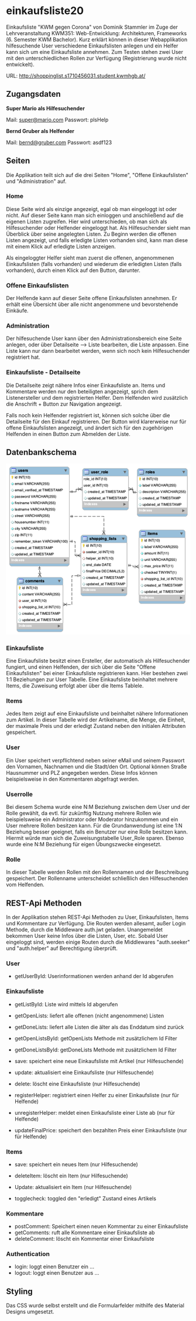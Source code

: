 # einkaufsliste20
Einkaufsliste "KWM gegen Corona" von Dominik Stammler im Zuge der Lehrveranstaltung KWM351: Web-Entwicklung: Architekturen, Frameworks (6. Semester KWM Bachelor). Kurz erklärt können in dieser Webapplikation hilfesuchende User verschiedene Einkaufslisten anlegen und ein Helfer kann sich um eine Einkaufsliste annehmen. Zum Testen stehen zwei User mit den unterschiedlichen Rollen zur Verfügung (Registrierung wurde nicht entwickelt). 

URL: http://shoppinglist.s1710456031.student.kwmhgb.at/

## Zugangsdaten
__Super Mario als Hilfesuchender__

Mail: super@mario.com 
Passwort: plsHelp

__Bernd Gruber als Helfender__

Mail: bernd@gruber.com
Passwort: asdf123


## Seiten 
Die Applikation teilt sich auf die drei Seiten "Home", "Offene Einkaufslisten" und "Administration" auf. 

### Home
Diese Seite wird als einzige angezeigt, egal ob man eingeloggt ist oder nicht. Auf dieser Seite kann man sich einloggen und anschließend auf die eigenen Listen zugreifen. Hier wird unterschieden, ob man sich als Hilfesuchender oder Helfender eingeloggt hat. Als Hilfesuchender sieht man Überblick über seine angelegten Listen. Zu Beginn werden die offenen Listen angezeigt, und falls erledigte Listen vorhanden sind, kann man diese mit einem Klick auf erledigte Listen anzeigen.

Als eingeloggter Helfer sieht man zuerst die offenen, angenommenen Einkaufslisten (falls vorhanden) und wiederum die erledigten Listen (falls vorhanden), durch einen Klick auf den Button, darunter.  

### Offene Einkaufslisten
Der Helfende kann auf dieser Seite offene Einkaufslisten annehmen. Er erhält eine Übersicht über alle nicht angenommene und bevorstehende Einkäufe.  

### Administration
Der hilfesuchende User kann über den Administrationsbereich eine Seite anlegen, oder über Detailseite --> Liste bearbeiten, die Liste anpassen. Eine Liste kann nur dann bearbeitet werden, wenn sich noch kein Hilfesuchender registriert hat. 

### Einkaufsliste - Detailseite
Die Detailseite zeigt nähere Infos einer Einkaufsliste an. Items und Kommentare werden nur den beteiligten angezeigt, sprich dem Listenersteller und dem registrierten Helfer. Dem Helfenden wird zusätzlich die Anschrift + Button zur Navigation angezeigt.

Falls noch kein Helfender registriert ist, können sich solche über die Detailseite für den Einkauf registrieren. Der Button wird klarerweise nur für offene Einkaufslisten angezeigt, und ändert sich für den zugehörigen Helfenden in einen Button zum Abmelden der Liste. 


## Datenbankschema
![alt text](https://github.com/dstammler/einkaufsliste20/blob/master/model_er.png "ER Diagram")

### Einkaufsliste
Eine Einkaufsliste besitzt einen Ersteller, der automatisch als Hilfesuchender fungiert, und einen Helfenden, der sich über die Seite "Offene Einkaufslisten" bei einer Einkaufsliste registrieren kann. Hier bestehen zwei 1:1 Beziehungen zur User Tabelle.
Eine Einkaufsliste beinhaltet mehrere Items, die Zuweisung erfolgt aber über die Items Tablele. 

### Items
Jedes Item zeigt auf eine Einkaufsliste und beinhaltet nähere Informationen zum Artikel. In dieser Tabelle wird der Artikelname, die Menge, die Einheit, der maximale Preis und der erledigt Zustand neben den initialen Attributen gespeichert. 

### User
Ein User speichert verpflichtend neben seiner eMail und seinem Passwort den Vornamen, Nachnamen und die Stadt/den Ort. Optional können Straße Hausnummer und PLZ angegeben werden. Diese Infos können beispielsweise in den Kommentaren abgefragt werden. 


### Userrolle
Bei diesem Schema wurde eine N:M Beziehung zwischen dem User und der Rolle gewählt, da evtl. für zukünftig Nutzung mehrere Rollen wie beispielsweise ein Administrator oder Moderator hinzukommen und ein User mehrere Rollen besitzen kann. Für die Grundanwendung ist eine 1:N Beziehung besser geeignet, falls ein Benutzer nur eine Rolle besitzen kann. Hiermit würde man sich die Zuweisungstabelle User_Role sparen. Ebenso wurde eine N:M Beziehung für eigen Übungszwecke eingesetzt. 


### Rolle
In dieser Tabelle werden Rollen mit den Rollennamen und der Beschreibung gespeichert. Der Rollenname unterscheidet schließlich den Hilfesuchenden vom Helfenden. 

## REST-Api Methoden
In der Applikation stehen REST-Api Methoden zu User, Einkaufslisten, Items und Kommentare zur Verfügung. Die Routen werden allesamt, außer Login Methode, durch die Middleware auth.jwt geladen. Unangemeldet bekommen User keine Infos über die Listen, User, etc. Sobald User eingeloggt sind, werden einige Routen durch die Middlewares "auth.seeker" und "auth.helper" auf Berechtigung überprüft. 

### User
* getUserById: Userinformationen werden anhand der Id abgerufen

### Einkaufsliste
* getListById: Liste wird mittels Id abgerufen
* getOpenLists: liefert alle offenen (nicht angenommene) Listen
* getDoneLists: liefert alle Listen die älter als das Enddatum sind zurück
* getOpenListsById: getOpenLists Methode mit zusätzlichem Id Filter
* getDoneListsById: getDoneLists Methode mit zusätzlichem Id Filter

* save: speichert eine neue Einkaufsliste mit Artikel (nur Hilfesuchende)
* update: aktualisiert eine Einkaufsliste (nur Hilfesuchende)
* delete: löscht eine Einkaufsliste (nur Hilfesuchende)

* registerHelper: registriert einen Helfer zu einer Einkaufsliste (nur für Helfende)
* unregisterHelper: meldet einen Einkaufsliste einer Liste ab (nur für Helfende)
* updateFinalPrice: speichert den bezahlten Preis einer Einkaufsliste (nur für Helfende)

### Items
* save: speichert ein neues Item (nur Hilfesuchende)
* deleteItem: löscht ein Item (nur Hilfesuchende)
* Update: aktualisiert ein Item (nur Hilfesuchende)

* togglecheck: toggled den "erledigt" Zustand eines Artikels

### Kommentare
* postComment: Speichert einen neuen Kommentar zu einer Einkaufsliste
* getComments: ruft alle Kommentare einer Einkaufsliste ab
* deleteComment: löscht ein Kommentar einer Einkaufsliste 

### Authentication
* login: loggt einen Benutzer ein ...
* logout: loggt einen Benutzer aus ...

## Styling
Das CSS wurde selbst erstellt und die Formularfelder mithilfe des Material Designs umgesetzt. 
